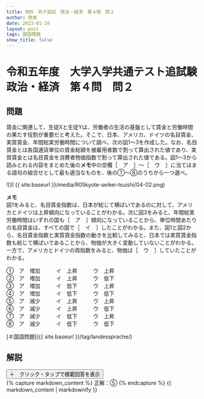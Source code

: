 ```yaml
---
title: R05　共テ追試　政治・経済　第４問　問２
author: 雨坂
date: 2023-01-28
layout: post
tags: 国語問題
show_title: false
---
```

  
# 令和五年度　大学入学共通テスト追試験　政治・経済　第４問　問２  
  
## 問題  
賃金に関連して、生徒Xと生徒Yは、労働者の生活の基盤として賃金と労働時間の果たす役割が重要だと考えた。そこで、日本、アメリカ、ドイツの名目賃金、実質賃金、年間総実労働時間について調べ、次の図1～3を作成した。なお、名目賃金とは各国通貨単位の賃金総額を被雇用者数で割って算出された値であり、実質賃金とは名目賃金を消費者物価指数で割って算出された値である。図1～3から読みとれる内容をまとめた後の**メモ**中の空欄［　ア　］～［　ウ　］に当てはまる語句の組合せとして最も適当なものを、後の①～⑧のうちから一つ選べ。  
  
![]( {{ site.baseurl }}/media/R05kyote-seikei-tsuishi/04-02.png)  
  
**メモ**  
図1をみると、名目賃金指数は、日本が総じて横ばいであるのに対して、アメリカとドイツは上昇傾向になっていることがわかる。次に図3をみると、年間総実労働時間はいずれの国も［　ア　］傾向になっていることから、単位時間あたりの名目賃金は、すべての国で［　イ　］したことがわかる。また、図1と図2から、名目賃金指数と実質賃金指数の動きを比較してみると、日本では実質賃金指数も総じて横ばいであることから、物価が大きく変動していないことがわかる。一方で、アメリカとドイツの両指数をみると、物価は［　ウ　］していたことがわかる。  
  
①　ア　増加　　　イ　上昇　　　ウ　上昇  
②　ア　増加　　　イ　上昇　　　ウ　低下  
③　ア　増加　　　イ　低下　　　ウ　上昇  
④　ア　増加　　　イ　低下　　　ウ　低下  
⑤　ア　減少　　　イ　上昇　　　ウ　上昇  
⑥　ア　減少　　　イ　上昇　　　ウ　低下  
⑦　ア　減少　　　イ　低下　　　ウ　上昇  
⑧　ア　減少　　　イ　低下　　　ウ　低下  
  
[＃国語問題]({{ site.baseurl }}/tag/landessprache/)  
  
## 解説  
<div class="collapsible">
  <button class="collapsible-button">＋　クリック・タップで模範回答を表示</button>
  <div class="collapsible-content">
    {% capture markdown_content %}
正解：⑤  
    {% endcapture %}
    {{ markdown_content | markdownify }}
  </div>
</div>